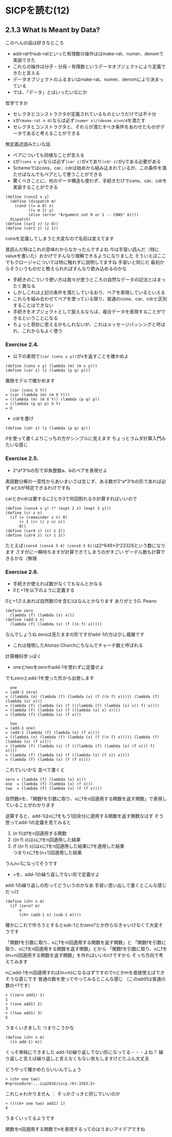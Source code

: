 # SICPを読む(12)

## 2.1.3 What Is Meant by Data?

このへんの話は好きなところ

* add-ratやsub-ratといった有理数の操作ははmake-rat、numer、denomで実装できた
* これらの操作は分子・分母・有理数というデータオブジェクトにより定義できたと言える
* データオブジェクトのふるまいはmake-rat、numer、denomにより決まっている
* では、「データ」とはいったいなにか

哲学ですか

* セレクタとコンストラクタが定義されているものというだけでは不十分
* xが`(make-rat n d)`ならば必ず`(numer x)/(denom x)=n/d`を満たす
* セレクタとコンストラクタと、それらが満たすべき条件をあわせたものがデータであると考えることができる

無定義述語みたいな話

* ペアについても同様なことが言える
* zが`(cons x y)`ならば必ず`(car z)`がxであり`(cdr z)`がyである必要がある
* Schemeではcons、car、cdrは始めから組み込まれているが、この条件を満たせばなんでもペアとして使うことができる
* 驚くべきことに、何のデータ構造も使わず、手続きだけでcons、car、cdrを実装することができる

```
(define (cons2 x y)
  (define (dispatch m)
    (cond ((= m 0) x)
          ((= m 1) y)
          (else (error "Argument not 0 or 1 -- CONS" m))))
  dispatch)
(define (car2 z) (z 0))
(define (cdr2 z) (z 1))
```

consを定義してしまうと大変なので名前は変えてます

昔読んだ時はこれの意味わからなかったんですよね
今は手習い読んだ（特にvalueを書いた）おかげですんなり理解できるようになりました
そういえばここでもクロージャについては特に触れずに説明してますね
手習いと同じだ
最初からそういうものだと教えられればすんなり飲み込めるのかな

* 手続きのこういう使い方は我々が思うところの自然なデータの記法とはまったく異なる
* しかしこれは上記の条件を満たしているおり、ペアを表現しているといえる
* これらを組み合わせてペアを使っている限り、普通のcons、car、cdrと区別することはできない
* 手続きをオブジェクトとして扱えるならば、複合データを表現することができるということになる
* ちょっと奇妙に思えるかもしれないが、これはメッセージパッシングと呼ばれ、これからもよく使う

### Exercise 2.4.

* 以下の表現で`(car (cons x y))`がxを返すことを確かめよ

```
(define (cons x y) (lambda (m) (m x y)))
(define (car z) (z (lambda (p q) p)))
```

置換モデルで確かめます

```
  (car (cons X Y))
= (car (lambda (m) (m X Y)))
= ((lambda (m) (m X Y)) (lambda (p q) p))
= ((lambda (p q) p) X Y)
= X
```

* cdrを書け

```
(define (cdr z) (z (lambda (p q) q)))
```

ifを使って書くよりこっちの方がシンプルに見えます
ちょっとラムダ計算入門みたいな感じ

### Exercise 2.5.

* 2^a*3^bの形で非負整数a、bのペアを表現せよ

素因数分解の一意性からあいまいさは生じず、ある数が2^a*3^bの形であれば必ず
aとbが特定できるわけですね

carとかcdrは要するに2とか3で何回割れるか計算すればいいので

```
(define (cons4 x y) (* (expt 2 x) (expt 3 y)))
(define (cr z n)
  (if (= (remainder z n) 0)
      (+ 1 (cr (/ z n) n))
      0))
(define (car4 z) (cr z 2))
(define (cdr4 z) (cr z 3))
```

たとえば`(cons4 (cons4 3 4) (cons4 5 6))`は2^648*3^23328という数になります
さすがに一瞬待ちますが計算できてしまうのがすごい
ゲーデル数も計算できるかな（無理

### Exercise 2.6.

* 手続きが使えれば数がなくてもなんとかなる
* 0と+1を以下のように定義する

0と+1さえあれば自然数(0を含む)はなんとかなります
ありがとうG. Peano

```
(define zero
  (lambda (f) (lambda (x) x)))
(define (add-1 n)
  (lambda (f) (lambda (x) (f ((n f) x)))))
```

なんでしょうね
zeroは見たままの形ですがadd-1の方は少し複雑です

* これは発明したAlonzo Churchにちなんでチャーチ数と呼ばれる

計算機科学っぽく

* oneとtwoをzeroやadd-1を使わずに定義せよ

でもzeroとadd-1を使った形から出発します

```
  one
= (add-1 zero)
= ((lambda (n) (lambda (f) (lambda (x) (f ((n f) x))))) (lambda (f) (lambda (x) x)))
= (lambda (f) (lambda (x) (f (((lambda (f) (lambda (x) x)) f) x))))
= (lambda (f) (lambda (x) (f ((lambda (x) x) x))))
= (lambda (f) (lambda (x) (f x)))

  two
= (add-1 one)
= (add-1 (lambda (f) (lambda (x) (f x))))
= ((lambda (n) (lambda (f) (lambda (x) (f ((n f) x))))) (lambda (f) (lambda (x) (f x))))
= (lambda (f) (lambda (x) (f (((lambda (f) (lambda (x) (f x))) f) x))))
= (lambda (f) (lambda (x) (f ((lambda (x) (f x)) x))))
= (lambda (f) (lambda (x) (f (f x))))
```

これでいいかな
並べて書くと

```
zero = (lambda (f) (lambda (x) x)))
one  = (lambda (f) (lambda (x) (f x)))
two  = (lambda (f) (lambda (x) (f (f x))))
```

自然数nを、「関数fを引数に取り、xにfをn回適用する関数を返す関数」で表現していることがわかります

逆算すると、add-1はxにfをもう1回余分に適用する関数を返す関数なはず
そう思ってadd-1の定義を見てみると

1. (n f)はfをn回適用する関数
2. ((n f) x)はxにfをn回適用した結果
3. (f ((n f) x))はxにfをn回適用した結果にfを適用した結果  
つまりxにfを(n+1)回適用した結果

うんn+1になってそうです

* +を、add-1の繰り返しでない形で定義せよ

add-1の繰り返しの形ってどういうのかなあ
手習い思い出して書くとこんな感じだっけ

```
(define (ch+ n m)
  (if (zero? m)
      n
      (ch+ (add-1 n) (sub-1 m))))
```

確かにこれで作ろうとするとsub-1とかzero?とか作らなきゃいけなくて大変そうです

「関数fを引数に取り、xにfをm回適用する関数を返す関数」と
「関数fを引数に取り、xにfをn回適用する関数を返す関数」とから
「関数fを引数に取り、xにfを(m+n)回適用する関数を返す関数」を作ればいいわけですから
そっち方向で考えてみます

nにadd-1をm回適用すれば(n+m)になるはずですのでnとかmを直接使えばできそうな感じです
普通の数を使ってやってみるとこんな感じ
（このadd1は普通の数の+1です）

```
> ((zero add1) 1)
1
> ((one add1) 2)
3
> ((two add1) 3)
5
```

うまくいきました
つまりこうかな

```
(define (ch+ n m)
  ((n add-1) m))
```

くっそ単純にできました
add-1の繰り返しでない形になってる・・・よね？
繰り返しと言えば繰り返しと言えなくもない気もしますけどたぶん大丈夫

どうやって確かめたらいいんでしょう

```
> (ch+ one two)
#<procedure:...icp2016/sicp.rkt:1563:2>
```

これじゃわかりません
：
そっかさっきと同じでいいのか

```
> (((ch+ one two) add1) 1)
4
```

うまくいってるようです

関数をn回適用する関数でnを表現するってのはうまいアイデアですね
